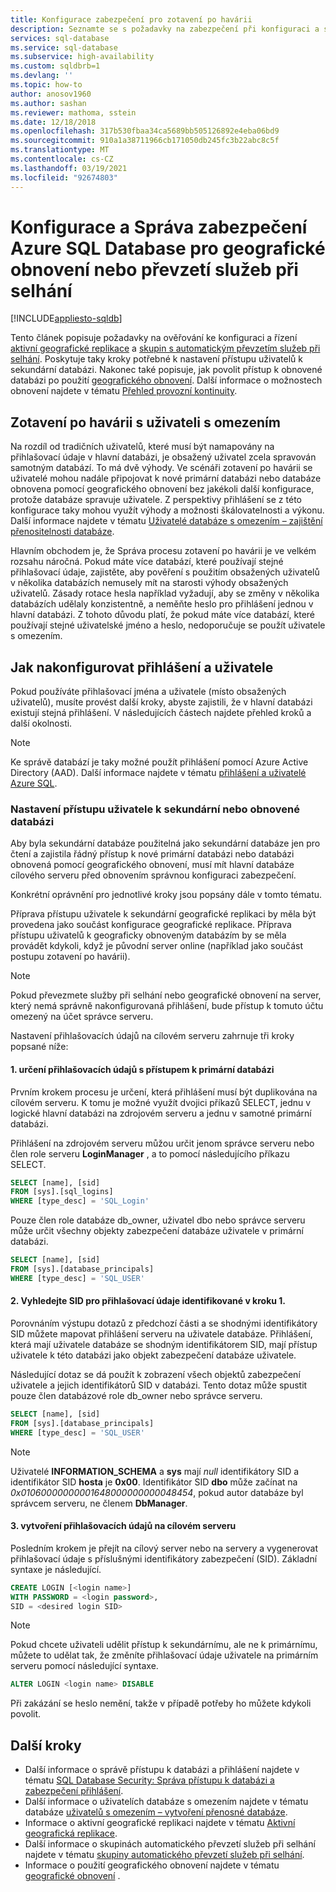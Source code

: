 ```yaml
---
title: Konfigurace zabezpečení pro zotavení po havárii
description: Seznamte se s požadavky na zabezpečení při konfiguraci a správě zabezpečení po obnovení databáze nebo převzetí služeb při selhání sekundárním serverem.
services: sql-database
ms.service: sql-database
ms.subservice: high-availability
ms.custom: sqldbrb=1
ms.devlang: ''
ms.topic: how-to
author: anosov1960
ms.author: sashan
ms.reviewer: mathoma, sstein
ms.date: 12/18/2018
ms.openlocfilehash: 317b530fbaa34ca5689bb505126892e4eba06bd9
ms.sourcegitcommit: 910a1a38711966cb171050db245fc3b22abc8c5f
ms.translationtype: MT
ms.contentlocale: cs-CZ
ms.lasthandoff: 03/19/2021
ms.locfileid: "92674803"
---
```

# <a name="configure-and-manage-azure-sql-database-security-for-geo-restore-or-failover"></a>Konfigurace a Správa zabezpečení Azure SQL Database pro geografické obnovení nebo převzetí služeb při selhání
[!INCLUDE[appliesto-sqldb](../includes/appliesto-sqldb.md)]

Tento článek popisuje požadavky na ověřování ke konfiguraci a řízení [aktivní geografické replikace](active-geo-replication-overview.md) a [skupin s automatickým převzetím služeb při selhání](auto-failover-group-overview.md). Poskytuje taky kroky potřebné k nastavení přístupu uživatelů k sekundární databázi. Nakonec také popisuje, jak povolit přístup k obnovené databázi po použití [geografického obnovení](recovery-using-backups.md#geo-restore). Další informace o možnostech obnovení najdete v tématu [Přehled provozní kontinuity](business-continuity-high-availability-disaster-recover-hadr-overview.md).

## <a name="disaster-recovery-with-contained-users"></a>Zotavení po havárii s uživateli s omezením

Na rozdíl od tradičních uživatelů, které musí být namapovány na přihlašovací údaje v hlavní databázi, je obsažený uživatel zcela spravován samotným databází. To má dvě výhody. Ve scénáři zotavení po havárii se uživatelé mohou nadále připojovat k nové primární databázi nebo databáze obnovena pomocí geografického obnovení bez jakékoli další konfigurace, protože databáze spravuje uživatele. Z perspektivy přihlášení se z této konfigurace taky mohou využít výhody a možnosti škálovatelnosti a výkonu. Další informace najdete v tématu [Uživatelé databáze s omezením – zajištění přenositelnosti databáze](/sql/relational-databases/security/contained-database-users-making-your-database-portable).

Hlavním obchodem je, že Správa procesu zotavení po havárii je ve velkém rozsahu náročná. Pokud máte více databází, které používají stejné přihlašovací údaje, zajistěte, aby pověření s použitím obsažených uživatelů v několika databázích nemusely mít na starosti výhody obsažených uživatelů. Zásady rotace hesla například vyžadují, aby se změny v několika databázích udělaly konzistentně, a neměňte heslo pro přihlášení jednou v hlavní databázi. Z tohoto důvodu platí, že pokud máte více databází, které používají stejné uživatelské jméno a heslo, nedoporučuje se použít uživatele s omezením.

## <a name="how-to-configure-logins-and-users"></a>Jak nakonfigurovat přihlášení a uživatele

Pokud používáte přihlašovací jména a uživatele (místo obsažených uživatelů), musíte provést další kroky, abyste zajistili, že v hlavní databázi existují stejná přihlášení. V následujících částech najdete přehled kroků a další okolnosti.

  >[!NOTE]
  > Ke správě databází je taky možné použít přihlášení pomocí Azure Active Directory (AAD). Další informace najdete v tématu [přihlášení a uživatelé Azure SQL](./logins-create-manage.md).

### <a name="set-up-user-access-to-a-secondary-or-recovered-database"></a>Nastavení přístupu uživatele k sekundární nebo obnovené databázi

Aby byla sekundární databáze použitelná jako sekundární databáze jen pro čtení a zajistila řádný přístup k nové primární databázi nebo databázi obnovená pomocí geografického obnovení, musí mít hlavní databáze cílového serveru před obnovením správnou konfiguraci zabezpečení.

Konkrétní oprávnění pro jednotlivé kroky jsou popsány dále v tomto tématu.

Příprava přístupu uživatele k sekundární geografické replikaci by měla být provedena jako součást konfigurace geografické replikace. Příprava přístupu uživatelů k geograficky obnoveným databázím by se měla provádět kdykoli, když je původní server online (například jako součást postupu zotavení po havárii).

> [!NOTE]
> Pokud převezmete služby při selhání nebo geografické obnovení na server, který nemá správně nakonfigurovaná přihlášení, bude přístup k tomuto účtu omezený na účet správce serveru.

Nastavení přihlašovacích údajů na cílovém serveru zahrnuje tři kroky popsané níže:

#### <a name="1-determine-logins-with-access-to-the-primary-database"></a>1. určení přihlašovacích údajů s přístupem k primární databázi

Prvním krokem procesu je určení, která přihlášení musí být duplikována na cílovém serveru. K tomu je možné využít dvojici příkazů SELECT, jednu v logické hlavní databázi na zdrojovém serveru a jednu v samotné primární databázi.

Přihlášení na zdrojovém serveru můžou určit jenom správce serveru nebo člen role serveru **LoginManager** , a to pomocí následujícího příkazu SELECT.

```sql
SELECT [name], [sid]
FROM [sys].[sql_logins]
WHERE [type_desc] = 'SQL_Login'
```

Pouze člen role databáze db_owner, uživatel dbo nebo správce serveru může určit všechny objekty zabezpečení databáze uživatele v primární databázi.

```sql
SELECT [name], [sid]
FROM [sys].[database_principals]
WHERE [type_desc] = 'SQL_USER'
```

#### <a name="2-find-the-sid-for-the-logins-identified-in-step-1"></a>2. Vyhledejte SID pro přihlašovací údaje identifikované v kroku 1.

Porovnáním výstupu dotazů z předchozí části a se shodnými identifikátory SID můžete mapovat přihlášení serveru na uživatele databáze. Přihlášení, která mají uživatele databáze se shodným identifikátorem SID, mají přístup uživatele k této databázi jako objekt zabezpečení databáze uživatele.

Následující dotaz se dá použít k zobrazení všech objektů zabezpečení uživatele a jejich identifikátorů SID v databázi. Tento dotaz může spustit pouze člen databázové role db_owner nebo správce serveru.

```sql
SELECT [name], [sid]
FROM [sys].[database_principals]
WHERE [type_desc] = 'SQL_USER'
```

> [!NOTE]
> Uživatelé **INFORMATION_SCHEMA** a **sys** mají *null* identifikátory SID a identifikátor SID **hosta** je **0x00**. Identifikátor SID **dbo** může začínat na *0x01060000000001648000000000048454*, pokud autor databáze byl správcem serveru, ne členem **DbManager**.

#### <a name="3-create-the-logins-on-the-target-server"></a>3. vytvoření přihlašovacích údajů na cílovém serveru

Posledním krokem je přejít na cílový server nebo na servery a vygenerovat přihlašovací údaje s příslušnými identifikátory zabezpečení (SID). Základní syntaxe je následující.

```sql
CREATE LOGIN [<login name>]
WITH PASSWORD = <login password>,
SID = <desired login SID>
```

> [!NOTE]
> Pokud chcete uživateli udělit přístup k sekundárnímu, ale ne k primárnímu, můžete to udělat tak, že změníte přihlašovací údaje uživatele na primárním serveru pomocí následující syntaxe.
>
> ```sql
> ALTER LOGIN <login name> DISABLE
> ```
>
> Při zakázání se heslo nemění, takže v případě potřeby ho můžete kdykoli povolit.

## <a name="next-steps"></a>Další kroky

* Další informace o správě přístupu k databázi a přihlášení najdete v tématu [SQL Database Security: Správa přístupu k databázi a zabezpečení přihlášení](logins-create-manage.md).
* Další informace o uživatelích databáze s omezením najdete v tématu databáze [uživatelů s omezením – vytvoření přenosné databáze](/sql/relational-databases/security/contained-database-users-making-your-database-portable).
* Informace o aktivní geografické replikaci najdete v tématu [Aktivní geografická replikace](active-geo-replication-overview.md).
* Další informace o skupinách automatického převzetí služeb při selhání najdete v tématu [skupiny automatického převzetí služeb při selhání](auto-failover-group-overview.md).
* Informace o použití geografického obnovení najdete v tématu [geografické obnovení](recovery-using-backups.md#geo-restore) .